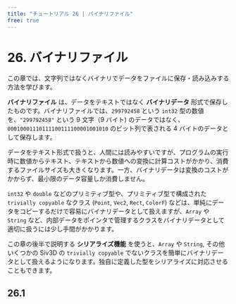 ```yaml
---
title: "チュートリアル 26 | バイナリファイル"
free: true
---
```


# 26. バイナリファイル
この章では、文字列ではなくバイナリでデータをファイルに保存・読み込みする方法を学びます。

**バイナリファイル** は、データをテキストではなく **バイナリデータ** 形式で保存したものです。バイナリファイルでは、`299792458` という `int32` 型の数値を、`"299792458"` という 9 文字（9 バイト) のデータではなく、`00010001110111100111100001001010` のビット列で表される 4 バイトのデータとして保存します。

データをテキスト形式で扱うと、人間には読みやすいですが、プログラムの実行時に数値からテキスト、テキストから数値への変換に計算コストがかかり、消費するファイルサイズも大きくなります。一方、バイナリデータは変換のコストがかからず、最小限のデータ容量しか消費しません。

`int32` や `double` などのプリミティブ型や、プリミティブ型で構成された `trivially copyable` なクラス (`Point`, `Vec2`, `Rect`, `ColorF`) などは、単純にデータをコピーするだけで容易にバイナリデータとして扱えますが、`Array` や `String` など、内部データをポインタで管理するクラスをバイナリデータとして適切に扱うには少し手間がかかります。

この章の後半で説明する **シリアライズ機能** を使うと、`Array` や `String`, その他いくつかの Siv3D の `trivially copyable` でないクラスを簡単にバイナリデータとして扱えるようになります。独自に定義した型をシリアライズに対応させることもできます。

## 26.1 

```cpp

```

